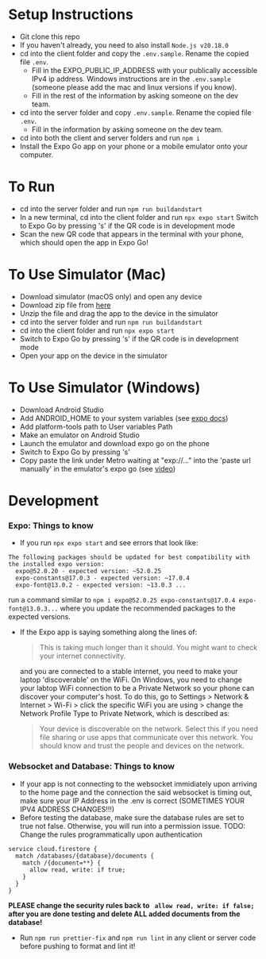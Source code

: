 # Setup Instructions

- Git clone this repo
- If you haven't already, you need to also install `Node.js v20.18.0`
- cd into the client folder and copy the `.env.sample`. Rename the copied file `.env`.
  - Fill in the EXPO_PUBLIC_IP_ADDRESS with your publically accessible IPv4 ip address. Windows instructions are in the `.env.sample` (someone please add the mac and linux versions if you know).
  - Fill in the rest of the information by asking someone on the dev team.
- cd into the server folder and copy `.env.sample`. Rename the copied file `.env`.
  - Fill in the information by asking someone on the dev team.
- cd into both the client and server folders and run `npm i`
- Install the Expo Go app on your phone or a mobile emulator onto your computer.

# To Run

- cd into the server folder and run `npm run buildandstart`
- In a new terminal, cd into the client folder and run `npx expo start`
   Switch to Expo Go by pressing 's' if the QR code is in development mode
- Scan the new QR code that appears in the terminal with your phone, which should open the app in Expo Go!

# To Use Simulator (Mac)

- Download simulator (macOS only) and open any device
- Download zip file from [here](https://expo.dev/accounts/katzhang/projects/husky-betterWalk/builds/ca622619-adcc-4adf-9201-5865b8a44236)
- Unzip the file and drag the app to the device in the simulator
- cd into the server folder and run `npm run buildandstart`
- cd into the client folder and run `npx expo start`
- Switch to Expo Go by pressing 's' if the QR code is in development mode
- Open your app on the device in the simulator

# To Use Simulator (Windows)

- Download Android Studio
- Add ANDROID_HOME to your system variables (see [expo docs](https://docs.expo.dev/workflow/android-studio-emulator/))
- Add platform-tools path to User variables Path
- Make an emulator on Android Studio
- Launch the emulator and download expo go on the phone
- Switch to Expo Go by pressing 's'
- Copy paste the link under Metro waiting at "exp://..." into the 'paste url manually' in the emulator's expo go (see [video](https://www.youtube.com/watch?v=uN64m3bUY6M&t=590s))

# Development

### Expo: Things to know

- If you run `npx expo start` and see errors that look like:

```
The following packages should be updated for best compatibility with the installed expo version:
  expo@52.0.20 - expected version: ~52.0.25
  expo-constants@17.0.3 - expected version: ~17.0.4
  expo-font@13.0.2 - expected version: ~13.0.3 ...
```

run a command similar to `npm i expo@52.0.25 expo-constants@17.0.4 expo-font@13.0.3...` where you update the recommended packages to the expected versions.

- If the Expo app is saying something along the lines of:

  > This is taking much longer than it should. You might want to check your internet connectivity.

  and you are connected to a stable internet, you need to make your laptop 'discoverable' on the WiFi. On Windows, you need to change your labtop WiFi connection to be a Private Network so your phone can discover your computer's host.
  To do this, go to Settings > Network & Internet > Wi-Fi > click the specific WiFi you are using > change the Network Profile Type to Private Network, which is described as:

  > Your device is discoverable on the network. Select this if you need file sharing or use apps that communicate over this network. You should know and trust the people and devices on the network.

### Websocket and Database: Things to know

- If your app is not connecting to the websocket immidiately upon arriving to the home page and the
  connection the said websocket is timing out, make sure your IP Address in the .env is correct
  (SOMETIMES YOUR IPV4 ADDRESS CHANGES!!!)
- Before testing the database, make sure the database rules are set to true not false. Otherwise,
  you will run into a permission issue. TODO: Change the rules programmatically upon authentication

```
service cloud.firestore {
  match /databases/{database}/documents {
    match /{document=**} {
      allow read, write: if true;
    }
  }
}
```

**PLEASE change the security rules back to ` allow read, write: if false;` after you are done testing and delete ALL added documents from the database!**

- Run `npm run prettier-fix` and `npm run lint` in any client or server code before pushing to format and lint it!

